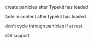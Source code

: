 <!-- add Modernizr -->

<!-- cross platform, moz transform, otransform, etc -->

<!-- do transforms if supported -->

create particles after Typekit has loaded

fade in content after typekit has loaded

don't cycle through particles if at rest

iOS support
